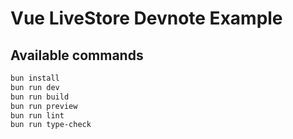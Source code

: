 # Vue LiveStore Devnote Example

## Available commands

```bash
bun install
bun run dev
bun run build
bun run preview
bun run lint
bun run type-check
```
